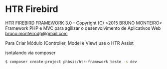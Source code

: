 # HTR Firebird
HTR FIREBIRD FRAMEWORK 3.0 - Copyright (C) <2015 BRUNO MONTEIRO> 
Framework PHP e MVC para agilizar o desenvolvimento de Aplicativos Web 
bruno.monteirodg@gmail.com

Para Criar Módulo (Controller, Model e View) use o HTR Assist

isntalando via composer
```bash
$ composer create-project phbsis/htr-framework teste -s dev
```